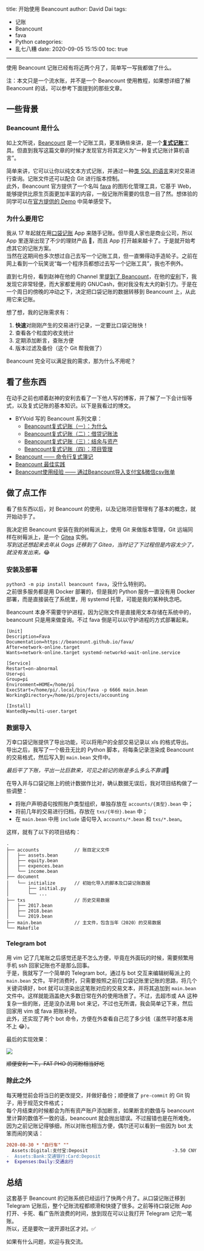 title: 开始使用 Beancount
author: David Dai
tags:
  - 记账
  - Beancount
  - fava
  - Python
categories:
  - 乱七八糟
date: 2020-09-05 15:15:00
toc: true
---
使用 Beancount 记账已经有将近两个月了，简单写一写我都做了什么。

<!--more-->
注：本文只是一个流水账，并不是一个 Beancount 使用教程，如果想详细了解 Beancount 的话，可以参考下面提到的那些文章。

## 一些背景
### Beancount 是什么
如上文所说，[Beancount](https://beancount.github.io/) 是一个记账工具，更准确些来讲，是一个[**复式记账**](https://zh.wikipedia.org/zh-cn/%E5%A4%8D%E5%BC%8F%E7%B0%BF%E8%AE%B0)工具。但直到我写这篇文章的时候才发现官方将其定义为“一种复式记账计算机语言”。

简单来讲，它可以让你以纯文本方式记账，并通过一种[类 SQL 的语言](https://beancount.github.io/docs/beancount_query_language.html)来对交易进行查询。记账文件还可以配合 Git 进行版本控制。  
此外，Beancount 官方提供了一个名叫 [fava](https://beancount.github.io/fava/) 的图形化管理工具，它基于 Web，能够提供比原生页面更加丰富的内容，一般记账所需要的信息一目了然。想体验的同学可以在[官方提供的 Demo](https://fava.pythonanywhere.com/example-beancount-file/income_statement/) 中简单感受下。

### 为什么要用它
我从 17 年起就在用[口袋记账](https://www.qeeniao.com/) App 来随手记账。但毕竟人家也是商业公司，所以 App 里逐渐出现了不少的理财产品 :new_moon_with_face:，而且 App 打开越来越卡了。于是就开始考虑其它的记账方案。  
当然在这期间也多次想过自己去写一个记账工具，但一直懒得动手造轮子。之前在网上看到一个玩笑说“每一个程序员都想过去写一个记账工具”，我也不例外。

直到七月份，看到赵神在他的 Channel 里[提到了 Beancount](https://t.me/TripleZsChannel/1370)，在他的[安利](https://pastebin.pl/view/raw/3d2d4756)下，我发现它非常轻便，而大家都爱用的 GNUCash，倒对我没有太大的新引力。于是在一个周日的傍晚的冲动之下，决定把口袋记账的数据转移到 Beancount 上，从此用它来记账。

想了想，我的记账需求有：
1. **快速**对刚刚产生的交易进行记录，一定要比口袋记账快！
2. 查看各个粒度的收支统计
3. 定期添加断言，查账方便
4. 版本过滤及备份（这个 Git 帮我做了）

Beancount 完全可以满足我的需求，那为什么不用呢？

## 看了些东西
在动手之前也顺着赵神的安利去看了一下他人写的博客，并了解了一下会计恒等式，以及复式记账的基本知识。以下是我看过的博文。

* BYVoid 写的 Beancount 系列文章：
  * [Beancount复式记账（一）：为什么](https://byvoid.com/zhs/blog/beancount-bookkeeping-1/)
  * [Beancount复式记账（二）：借贷记账法](https://byvoid.com/zhs/blog/beancount-bookkeeping-2/)
  * [Beancount复式记账（三）：结余与资产](https://byvoid.com/zhs/blog/beancount-bookkeeping-3/)
  * [Beancount复式记账（四）：项目管理](https://byvoid.com/zhs/blog/beancount-bookkeeping-4/)
* [Beancount —— 命令行复式簿记](https://wzyboy.im/post/1063.html)
* [Beancount 最佳实践](https://xwartz.xyz/blog/beancount-best-practice/)
* [Beancount使用经验 —— 通过Beancount导入支付宝&微信csv账单](http://lidongchao.com/2018/07/20/has_header_in_csv_Sniffer/)

## 做了点工作
看了些东西以后，对 Beancount 的使用，以及记账项目管理有了基本的概念，就开始动手了。

我决定把 Beancount 安装在我的树莓派上，使用 Git 来做版本管理，Git 远端同样在树莓派上，是一个 [Gitea](https://gitea.io/zh-cn/) 实例。  
*写到这还想起来去年从 Gogs 迁移到了 Gitea，当时记了下过程但是内容太少了，就没有发出来。*:joy:

### 安装及部署
`python3 -m pip install beancount fava`，没什么特别的。  
之前很多服务都是用 Docker 部署的，但是我的 Python 服务一直没有用 Docker 部署，而是直接装在了系统里，用 systemd 托管，可能是我的某种执念吧。

Beancount 本身不需要守护进程，因为记账文件是直接用文本存储在系统中的，beancount 只是用来做查询。不过 fava 倒是可以以守护进程的方式部署起来。

```systemd
[Unit]
Description=Fava
Documentation=https://beancount.github.io/fava/
After=network-online.target
Wants=network-online.target systemd-networkd-wait-online.service

[Service]
Restart=on-abnormal
User=pi
Group=pi
Environment=HOME=/home/pi
ExecStart=/home/pi/.local/bin/fava -p 6666 main.bean
WorkingDirectory=/home/pi/projects/accounting

[Install]
WantedBy=multi-user.target
```

### 数据导入
万幸口袋记账提供了导出功能，可以将用户的全部交易记录以 xls 的格式导出。  
导出之后，我写了一个极丑无比的 Python 脚本，将每条记录渲染成 Beancount 的交易格式，然后写入到 `main.bean` 文件中。

*最后平了下账，平出一比巨款来，可见之前记的账是多么多么不靠谱*:new_moon_with_face:

在导入并与口袋记账上的统计数据作比对，确认数据无误后，我对项目结构做了一些调整：
* 将账户声明语句按照账户类型组织，单独存放在 `accounts/{类型}.bean` 中；
* 将前几年的交易进行归档，存放在 `txs/{年份}.bean` 中；
* 在 `main.bean` 中用 `include` 语句导入 `accounts/*.bean` 和 `txs/*.bean`。

这样，就有了以下的项目结构：

```
.
├── accounts             // 账目定义文件
│   ├── assets.bean
│   ├── equity.bean
│   ├── expences.bean
│   └── income.bean
├── document
│   └── initialize       // 初始化导入的脚本及口袋记账数据
│       ├── initial.py
│       └── ...
├── txs                  // 历史交易数据
│   ├── 2017.bean
│   ├── 2018.bean
│   └── 2019.bean
├── main.bean            // 主文件，包含当年（2020）的交易数据
└── Makefile
```

### Telegram bot
用 vim 记了几笔账之后感觉还是不怎么方便，毕竟在外面玩的时候，需要频繁用手机 ssh 回家记账也不是那么回事。  
于是，我就写了一个简单的 Telegram bot，通过与 bot 交互来编辑树莓派上的 `main.bean` 文件。平时消费时，只需要按照之前在口袋记账里记账的思路，将几个关键词填好，bot 就可以渲染出这笔账对应的交易文本，并将其追加到 `main.bean` 文件中。这样就能涵盖绝大多数日常在外的使用场景了。不过，去超市或 AA 这种复杂一些的账，还是没办法用 bot 来记，不过也无所谓，我会简单记下来，然后回家用 vim 或 fava 把账补好。  
此外，还实现了两个 bot 命令，方便在外查看自己花了多少钱（虽然平时基本用不上 :joy:）。

最后的实现效果：

<img style="max-height: 60vh;" src="/pics/beancount-bot.jpg" />

~~顺便安利一下，FAT PHO 的河粉相当好吃~~

### 除此之外
每天睡觉前会将当日的更改提交，并做好备份；顺便做了 `pre-commit` 的 Git 钩子，用于规范文件格式；  
每个月结束的时候都会为所有资产账户添加断言，如果断言的数值与 beancount 里计算的数值不一致的话，beancount 就会抛出错误。不过报错也是在所难免，因为之前记账记得够细，所以对账也相当方便，偶尔还可以看到一些因为 bot 太笨而闹的笑话：

```diff
2020-08-30 * "自行车" ""
  Assets:Digital:支付宝:Deposit                               -3.50 CNY
-  Assets:Bank:交通银行:Card:Deposit
+  Expenses:Daily:交通出行
```

## 总结
这套基于 Beancount 的记账系统已经运行了快两个月了。从口袋记账迁移到 Telegram 记账后，整个记账流程都顺滑和快捷了很多。之前等待口袋记账 App 打开、卡死、看广告所浪费的时间，放到现在可以让我打开 Telegram 记完一笔账。  
所以，还是要吹一波开源社区才对。:white_check_mark:

如果有什么问题，欢迎与我交流。
